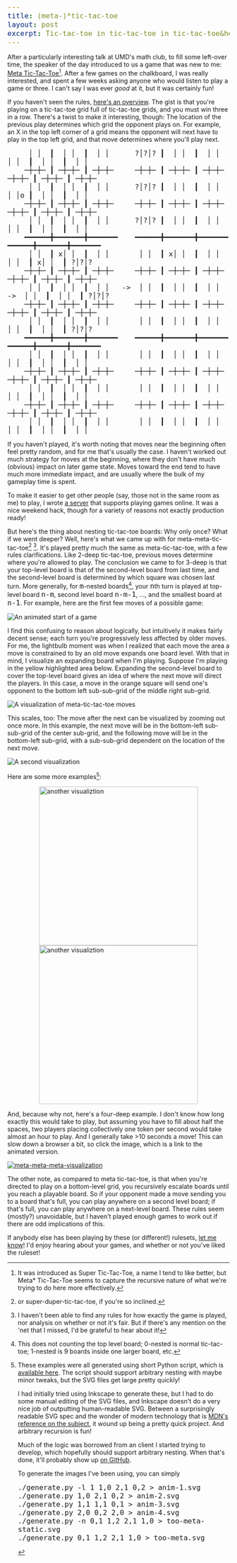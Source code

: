 ```yaml
---
title: (meta-)*tic-tac-toe
layout: post
excerpt: Tic-tac-toe in tic-tac-toe in tic-tac-toe&hellip;how deep can we go?
---
```


After a particularly interesting talk at UMD's math club, to fill some left-over
time, the speaker of the day introduced to us a game that was new to me:
[Meta Tic-Tac-Toe](https://en.wikipedia.org/wiki/Ultimate_tic-tac-toe)[^name]. After
a few games on the chalkboard, I was really interested, and spent a few weeks
asking anyone who would listen to play a game or three. I can't say I was ever
_good_ at it, but it was certainly fun!

[^name]: It was introduced as Super Tic-Tac-Toe, a name I tend to like better,
    but Meta* Tic-Tac-Toe seems to capture the recursive nature of what we're
    trying to do here more effectively.

If you haven't seen the rules,
[here's an overview](https://mathwithbaddrawings.com/2013/06/16/ultimate-tic-tac-toe/).
The gist is that you're playing on a tic-tac-toe grid full of tic-tac-toe grids,
and you must win three in a row. There's a twist to make it interesting, though:
The location of the previous play determines which grid the opponent plays on.
For example, an X in the top left corner of a grid means the opponent will next
have to play in the top left grid, and that move determines where you'll play
next.

```
     │ │  ┃  │ │  ┃  │ │      ?│?│? ┃  │ │  ┃  │ │       │ │  ┃  │ │  ┃  │ │ 
    ─┼─┼─ ┃ ─┼─┼─ ┃ ─┼─┼─     ─┼─┼─ ┃ ─┼─┼─ ┃ ─┼─┼─     ─┼─┼─ ┃ ─┼─┼─ ┃ ─┼─┼─
     │ │  ┃  │ │  ┃  │ │      ?│?│? ┃  │ │  ┃  │ │       │ │o ┃  │ │  ┃  │ │ 
    ─┼─┼─ ┃ ─┼─┼─ ┃ ─┼─┼─     ─┼─┼─ ┃ ─┼─┼─ ┃ ─┼─┼─     ─┼─┼─ ┃ ─┼─┼─ ┃ ─┼─┼─
     │ │  ┃  │ │  ┃  │ │      ?│?│? ┃  │ │  ┃  │ │       │ │  ┃  │ │  ┃  │ │ 
    ━━━━━━╋━━━━━━━╋━━━━━━━    ━━━━━━╋━━━━━━━╋━━━━━━━    ━━━━━━╋━━━━━━━╋━━━━━━━
     │ │  ┃ x│ │  ┃  │ │       │ │  ┃ x│ │  ┃  │ │       │ │  ┃ x│ │  ┃ ?│?│?
    ─┼─┼─ ┃ ─┼─┼─ ┃ ─┼─┼─     ─┼─┼─ ┃ ─┼─┼─ ┃ ─┼─┼─     ─┼─┼─ ┃ ─┼─┼─ ┃ ─┼─┼─
     │ │  ┃  │ │  ┃  │ │   ->  │ │  ┃  │ │  ┃  │ │   ->  │ │  ┃  │ │  ┃ ?│?│?
    ─┼─┼─ ┃ ─┼─┼─ ┃ ─┼─┼─     ─┼─┼─ ┃ ─┼─┼─ ┃ ─┼─┼─     ─┼─┼─ ┃ ─┼─┼─ ┃ ─┼─┼─
     │ │  ┃  │ │  ┃  │ │       │ │  ┃  │ │  ┃  │ │       │ │  ┃  │ │  ┃ ?│?│?
    ━━━━━━╋━━━━━━━╋━━━━━━━    ━━━━━━╋━━━━━━━╋━━━━━━━    ━━━━━━╋━━━━━━━╋━━━━━━━
     │ │  ┃  │ │  ┃  │ │       │ │  ┃  │ │  ┃  │ │       │ │  ┃  │ │  ┃  │ │ 
    ─┼─┼─ ┃ ─┼─┼─ ┃ ─┼─┼─     ─┼─┼─ ┃ ─┼─┼─ ┃ ─┼─┼─     ─┼─┼─ ┃ ─┼─┼─ ┃ ─┼─┼─
     │ │  ┃  │ │  ┃  │ │       │ │  ┃  │ │  ┃  │ │       │ │  ┃  │ │  ┃  │ │ 
    ─┼─┼─ ┃ ─┼─┼─ ┃ ─┼─┼─     ─┼─┼─ ┃ ─┼─┼─ ┃ ─┼─┼─     ─┼─┼─ ┃ ─┼─┼─ ┃ ─┼─┼─
     │ │  ┃  │ │  ┃  │ │       │ │  ┃  │ │  ┃  │ │       │ │  ┃  │ │  ┃  │ │ 
```

If you haven't played, it's worth noting that moves near the beginning often
feel pretty random, and for me that's usually the case. I haven't worked out
much strategy for moves at the beginning, where they don't have much (obvious)
impact on later game state. Moves toward the end tend to have much more
immediate impact, and are usually where the bulk of my gameplay time is spent.

To make it easier to get other people (say, those not in the same room as me) to
play, I wrote [a server](https://github.com/ChandlerSwift/super-tic-tac-toe)
that supports playing games online. It was a nice weekend hack, though for a
variety of reasons not exactly production ready!

<style> code { font-size: 16px; } </style>
But here's the thing about nesting tic-tac-toe boards: Why only once? What if
we went deeper? Well, here's what we came up with for meta-meta-tic-tac-toe[^1]
[^no-rules]. It's played pretty much the same as meta-tic-tac-toe, with a few
rules clarifications. Like 2-deep tic-tac-toe, previous moves determine where
you're allowed to play. The conclusion we came to for 3-deep is that your
top-level board is that of the second-level board from last time, and the
second-level board is determined by which square was chosen last turn. More
generally, for `m`-nested boards[^nesting], your `n`th turn is played at
top-level board `n-m`, second level board `n-m-1`, ..., and the smallest board
at `n-1`. For example, here are the first few moves of a possible game:

![An animated start of a game](/images/meta-tic-tac-toe/gameplay.gif)

[^1]: or super-duper-tic-tac-toe, if you're so inclined.

[^nesting]: This does not counting the top level board; 0-nested is normal
    tic-tac-toe; 1-nested is 9 boards inside one larger board, etc.

[^no-rules]: I haven't been able to find any rules for how exactly the game is
    played, nor analysis on whether or not it's fair. But if there's any mention
    on the 'net that I missed, I'd be grateful to hear about it!

I find this confusing to reason about logically, but intuitively it makes
fairly decent sense; each turn you're progressively less affected by older
moves. For me, the lightbulb moment was when I realized that each move the area
a move is constrained to by an old move expands one board level. With that in
mind, I visualize an expanding board when I'm playing. Suppose I'm playing in
the yellow highlighted area below. Expanding the second-level board to cover the
top-level board gives an idea of where the next move will direct the players.
In this case, a move in the orange square will send one's opponent to the bottom
left sub-sub-grid of the middle right sub-grid.

![A visualization of meta-tic-tac-toe moves](/images/meta-tic-tac-toe/anim-1.svg)

This scales, too: The move after the next can be visualized by zooming out once
more. In this example, the next move will be in the bottom-left sub-sub-grid of
the center sub-grid, and the following move will be in the bottom-left sub-grid,
with a sub-sub-grid dependent on the location of the next move.

![A second visualization](/images/meta-tic-tac-toe/anim-2.svg)

Here are some more examples[^generated-with]:
<div style="display: flex; flex-wrap: wrap; justify-content: center;">
    <img alt="another visualiztion" width="360" src="/images/meta-tic-tac-toe/anim-3.svg">
    <img alt="another visualiztion" width="360" src="/images/meta-tic-tac-toe/anim-4.svg">
</div>

[^generated-with]: These examples were all generated using short Python script,
    which is [available here](/images/meta-tic-tac-toe/generate.py). The script
    should support arbitrary nesting with maybe minor tweaks, but the SVG files
    get large pretty quickly!

    I had initially tried using Inkscape to generate these, but I had to do some
    manual editing of the SVG files, and Inkscape doesn't do a very nice job of
    outputting human-readable SVG. Between a surprisingly readable SVG spec and
    the wonder of modern technology that is
    [MDN's reference on the subject](https://developer.mozilla.org/en-US/docs/Web/SVG),
    it wound up being a pretty quick project. And arbitrary recursion is fun!

    Much of the logic was borrowed from an client I started trying to develop,
    which hopefully should support arbitrary nesting. When that's done, it'll
    probably show up [on GitHub](https://github.com/chandlerswift/sttt).

    To generate the images I've been using, you can simply
    ```
    ./generate.py -l 1 1,0 2,1 0,2 > anim-1.svg
    ./generate.py 1,0 2,1 0,2 > anim-2.svg
    ./generate.py 1,1 1,1 0,1 > anim-3.svg
    ./generate.py 2,0 0,2 2,0 > anim-4.svg
    ./generate.py -n 0,1 1,2 2,1 1,0 > too-meta-static.svg
    ./generate.py 0,1 1,2 2,1 1,0 > too-meta.svg
    ```

And, because why not, here's a four-deep example. I don't know how long exactly
this would take to play, but assuming you have to fill about half the spaces,
two players placing collectively one token per second would take almost an hour
to play. And I generally take >10 seconds a move! This can slow down a browser
a bit, so click the image, which is a link to the animated version.

[![meta-meta-meta-visualization](/images/meta-tic-tac-toe/too-meta-static.svg)](/images/meta-tic-tac-toe/too-meta.svg)

The other note, as compared to meta tic-tac-toe, is that when you're directed to
play on a bottom-level grid, you recursively escalate boards until you reach a
playable board. So if your opponent made a move sending you to a board that's
full, you can play anywhere on a second level board; if that's full, you can
play anywhere on a next-level board. These rules seem (mostly?) unavoidable, but
I haven't played enough games to work out if there are odd implications of this.

If anybody else has been playing by these (or different!) rulesets,
[let me know](mailto:chandler@chandlerswift.com)! I'd enjoy hearing about your
games, and whether or not you've liked the ruleset!
